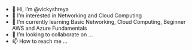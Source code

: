 - 👋 Hi, I’m @vickyshreya
- 👀 I’m interested in Networking and Cloud Computing
- 🌱 I’m currently learning Basic Networking, Cloud Computing, Beginner AWS and Azure Fundamentals
- 💞️ I’m looking to collaborate on ...
- 📫 How to reach me ...

<!---
vickyshreya/vickyshreya is a ✨ special ✨ repository because its `README.md` (this file) appears on your GitHub profile.
You can click the Preview link to take a look at your changes.
--->
